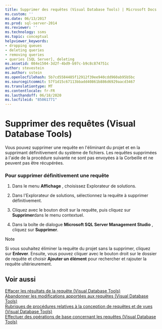 ```yaml
---
title: Supprimer des requêtes (Visual Database Tools) | Microsoft Docs
ms.custom: ''
ms.date: 06/13/2017
ms.prod: sql-server-2014
ms.reviewer: ''
ms.technology: ssms
ms.topic: conceptual
helpviewer_keywords:
- dropping queues
- deleting queries
- removing queries
- queries [SQL Server], deleting
ms.assetid: 084e1504-3d2f-4bd9-b97c-b9c8c874751c
author: stevestein
ms.author: sstein
ms.openlocfilehash: 5b7cd5584485f12912f39ee940cdd960ab95b5bc
ms.sourcegitcommit: 57f1d15c67113bbadd40861b886d6929aacd3467
ms.translationtype: MT
ms.contentlocale: fr-FR
ms.lasthandoff: 06/18/2020
ms.locfileid: "85061771"
---
```

# <a name="delete-queries-visual-database-tools"></a>Supprimer des requêtes (Visual Database Tools)
  Vous pouvez supprimer une requête en l'éliminant du projet et en la supprimant définitivement du système de fichiers. Les requêtes supprimées à l'aide de la procédure suivante ne sont pas envoyées à la Corbeille et ne peuvent pas être récupérées.  
  
### <a name="to-permanently-delete-a-query"></a>Pour supprimer définitivement une requête  
  
1.  Dans le menu **Affichage** , choisissez Explorateur de solutions.  
  
2.  Dans l'Explorateur de solutions, sélectionnez la requête à supprimer définitivement.  
  
3.  Cliquez avec le bouton droit sur la requête, puis cliquez sur **Supprimer**dans le menu contextuel.  
  
4.  Dans la boîte de dialogue **Microsoft SQL Server Management Studio** , cliquez sur **Supprimer**.  
  
> [!NOTE]  
>  Si vous souhaitez éliminer la requête du projet sans la supprimer, cliquez sur **Enlever**. Ensuite, vous pouvez cliquer avec le bouton droit sur le dossier de requête et choisir **Ajouter un élément** pour rechercher et rajouter la requête ultérieurement.  
  
## <a name="see-also"></a>Voir aussi  
 [Effacer les résultats de la requête &#40;Visual Database Tools&#41;](visual-database-tools.md)   
 [Abandonner les modifications apportées aux requêtes &#40;Visual Database Tools&#41;](discard-changes-made-to-queries-visual-database-tools.md)   
 [Rubriques de procédures relatives à la conception de requêtes et de vues &#40;Visual Database Tools&#41;](design-queries-and-views-how-to-topics-visual-database-tools.md)   
 [Effectuer des opérations de base concernant les requêtes &#40;Visual Database Tools&#41;](perform-basic-operations-with-queries-visual-database-tools.md)  
  
  
